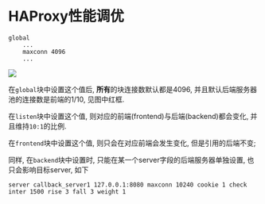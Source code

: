 # HAProxy性能调优

```
global
    ...
    maxconn 4096
    ...
```
![](https://gitee.com/generals-space/gitimg/raw/master/6d0a912b0cb482948024654cdc2663cc.png)

在`global`块中设置这个值后, **所有**的块连接数默认都是4096, 并且默认后端服务器池的连接数是前端的1/10, 见图中红框.

在`listen`块中设置这个值, 则对应的前端(frontend)与后端(backend)都会变化, 并且维持`10:1`的比例.

在`frontend`块中设置这个值, 则只会在对应前端会发生变化, 但是引用的后端不变;

同样, 在`backend`块中设置时, 只能在某一个server字段的后端服务器单独设置, 也只会影响目标server, 如下

```
server callback_server1 127.0.0.1:8080 maxconn 10240 cookie 1 check inter 1500 rise 3 fall 3 weight 1
```
